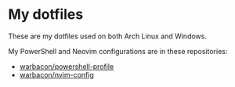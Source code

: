 # My dotfiles

These are my dotfiles used on both Arch Linux and Windows.

My PowerShell and Neovim configurations are in these repositories:

- [warbacon/powershell-profile](https://github.com/warbacon/powershell-profile)
- [warbacon/nvim-config](https://github.com/warbacon/nvim-config)
